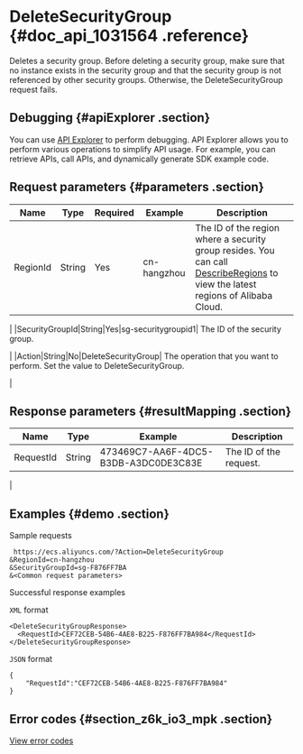 # DeleteSecurityGroup {#doc_api_1031564 .reference}

Deletes a security group. Before deleting a security group, make sure that no instance exists in the security group and that the security group is not referenced by other security groups. Otherwise, the DeleteSecurityGroup request fails.

## Debugging {#apiExplorer .section}

You can use [API Explorer](https://api.aliyun.com/#product=Ecs&api=DeleteSecurityGroup) to perform debugging. API Explorer allows you to perform various operations to simplify API usage. For example, you can retrieve APIs, call APIs, and dynamically generate SDK example code.

## Request parameters {#parameters .section}

|Name|Type|Required|Example|Description|
|----|----|--------|-------|-----------|
|RegionId|String|Yes|cn-hangzhou| The ID of the region where a security group resides. You can call [DescribeRegions](~~25609~~) to view the latest regions of Alibaba Cloud.

 |
|SecurityGroupId|String|Yes|sg-securitygroupid1| The ID of the security group.

 |
|Action|String|No|DeleteSecurityGroup| The operation that you want to perform. Set the value to DeleteSecurityGroup.

 |

## Response parameters {#resultMapping .section}

|Name|Type|Example|Description|
|----|----|-------|-----------|
|RequestId|String|473469C7-AA6F-4DC5-B3DB-A3DC0DE3C83E| The ID of the request.

 |

## Examples {#demo .section}

Sample requests

``` {#request_demo}
 https://ecs.aliyuncs.com/?Action=DeleteSecurityGroup
&RegionId=cn-hangzhou
&SecurityGroupId=sg-F876FF7BA
&<Common request parameters>
```

Successful response examples

`XML` format

``` {#xml_return_success_demo}
<DeleteSecurityGroupResponse>
  <RequestId>CEF72CEB-54B6-4AE8-B225-F876FF7BA984</RequestId>
</DeleteSecurityGroupResponse>
```

`JSON` format

``` {#json_return_success_demo}
{
	"RequestId":"CEF72CEB-54B6-4AE8-B225-F876FF7BA984"
}
```

## Error codes {#section_z6k_io3_mpk .section}

[View error codes](https://error-center.aliyun.com/status/product/Ecs)


